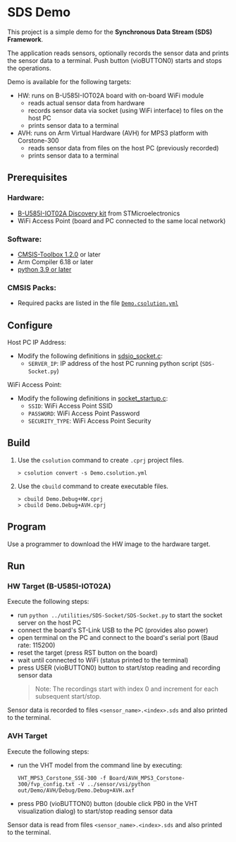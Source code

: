 # SDS Demo

This project is a simple demo for the **Synchronous Data Stream (SDS) Framework**.

The application reads sensors, optionally records the sensor data and prints the sensor data to a terminal.
Push button (vioBUTTON0) starts and stops the operations.

Demo is available for the following targets:
 - HW: runs on B-U585I-IOT02A board with on-board WiFi module
   - reads actual sensor data from hardware
   - records sensor data via socket (using WiFi interface) to files on the host PC
   - prints sensor data to a terminal
 - AVH: runs on Arm Virtual Hardware (AVH) for MPS3 platform with Corstone-300
   - reads sensor data from files on the host PC (previously recorded)
   - prints sensor data to a terminal

## Prerequisites

### Hardware:
 - [B-U585I-IOT02A Discovery kit](https://www.st.com/en/evaluation-tools/b-u585i-iot02a.html) from STMicroelectronics
 - WiFi Access Point (board and PC connected to the same local network)

### Software:
 - [CMSIS-Toolbox 1.2.0](https://github.com/Open-CMSIS-Pack/cmsis-toolbox/releases/tag/1.2.0) or later
 - Arm Compiler 6.18 or later
 - [python 3.9 or later](https://www.python.org/downloads/windows/)

### CMSIS Packs:
 - Required packs are listed in the file [`Demo.csolution.yml`](./Demo.csolution.yml)

## Configure

Host PC IP Address:
 - Modify the following definitions in [sdsio_socket.c](../sds/source/sdsio_socket.c):
   - `SERVER_IP`: IP address of the host PC running python script (`SDS-Socket.py`)

WiFi Access Point:
 - Modify the following definitions in [socket_startup.c](Socket/WiFi/socket_startup.c):
   - `SSID`:          WiFi Access Point SSID
   - `PASSWORD`:      WiFi Access Point Password
   - `SECURITY_TYPE`: WiFi Access Point Security

## Build

1. Use the `csolution` command to create `.cprj` project files.
   ```
   > csolution convert -s Demo.csolution.yml
   ```

2. Use the `cbuild` command to create executable files.
   ```
   > cbuild Demo.Debug+HW.cprj
   > cbuild Demo.Debug+AVH.cprj
   ```

## Program

Use a programmer to download the HW image to the hardware target.

## Run

### HW Target (B-U585I-IOT02A)

Execute the following steps:
 - run `python ../utilities/SDS-Socket/SDS-Socket.py` to start the socket server on the host PC
 - connect the board's ST-Link USB to the PC (provides also power)
 - open terminal on the PC and connect to the board's serial port (Baud rate: 115200)
 - reset the target (press RST button on the board)
 - wait until connected to WiFi (status printed to the terminal)
 - press USER (vioBUTTON0) button to start/stop reading and recording sensor data
   >Note: The recordings start with index 0 and increment for each subsequent start/stop.

Sensor data is recorded to files `<sensor_name>.<index>.sds` and also printed to the terminal.

### AVH Target

Execute the following steps:
 - run the VHT model from the command line by executing:
   ```
   VHT_MPS3_Corstone_SSE-300 -f Board/AVH_MPS3_Corstone-300/fvp_config.txt -V ../sensor/vsi/python out/Demo/AVH/Debug/Demo.Debug+AVH.axf
   ```
 - press PB0 (vioBUTTON0) button (double click PB0 in the VHT visualization dialog)
   to start/stop reading sensor data

Sensor data is read from files `<sensor_name>.<index>.sds` and also printed to the terminal.
